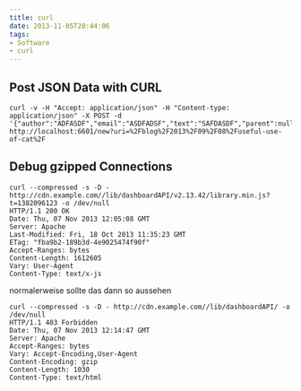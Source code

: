 ```yaml
---
title: curl
date: 2013-11-05T20:44:06
tags: 
- Software
- curl
---
```


## Post JSON Data with CURL

    curl -v -H "Accept: application/json" -H "Content-type: application/json" -X POST -d '{"author":"ADFASDF","email":"ASDFADSF","text":"SAFDASDF","parent":null}' http://localhost:6601/new?uri=%2Fblog%2F2013%2F09%2F08%2Fuseful-use-of-cat%2F

## Debug gzipped Connections

~~~
curl --compressed -s -D - http://cdn.example.com//lib/dashboardAPI/v2.13.42/library.min.js?t=1382096123 -o /dev/null
HTTP/1.1 200 OK
Date: Thu, 07 Nov 2013 12:05:08 GMT
Server: Apache
Last-Modified: Fri, 18 Oct 2013 11:35:23 GMT
ETag: "fba9b2-189b3d-4e9025474f90f"
Accept-Ranges: bytes
Content-Length: 1612605
Vary: User-Agent
Content-Type: text/x-js
~~~

normalerweise sollte das dann so aussehen

~~~
curl --compressed -s -D - http://cdn.example.com//lib/dashboardAPI/ -o /dev/null
HTTP/1.1 403 Forbidden
Date: Thu, 07 Nov 2013 12:14:47 GMT
Server: Apache
Accept-Ranges: bytes
Vary: Accept-Encoding,User-Agent
Content-Encoding: gzip
Content-Length: 1030
Content-Type: text/html
~~~